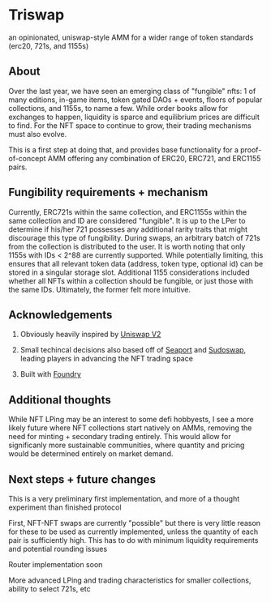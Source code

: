 # Triswap
an opinionated, uniswap-style AMM for a wider range of token standards (erc20, 721s, and 1155s)

## About

Over the last year, we have seen an emerging class of "fungible" nfts: 1 of many editions,
in-game items, token gated DAOs + events, floors of popular collections, 
and 1155s, to name a few. While order books allow for exchanges to happen, liquidity
is sparce and equilibrium prices are difficult to find. For the NFT space to continue to 
grow, their trading mechanisms must also evolve.

This is a first step at doing that, and provides base functionality for a 
proof-of-concept AMM offering any combination of ERC20, ERC721, and ERC1155 pairs.

## Fungibility requirements + mechanism

Currently, ERC721s within the same collection, and ERC1155s within the same collection and
ID are considered "fungible". It is up to the LPer to determine if his/her 721 possesses
any additional rarity traits that might discourage this type of fungibility. During swaps,
an arbitrary batch of 721s from the collection is distributed to the user. It is worth
noting that only 1155s with IDs < 2^88 are currently supported. While potentially limiting,
this ensures that all relevant token data (address, token type, optional id) can be stored
in a singular storage slot. Additional 1155 considerations included whether all NFTs within
a collection should be fungible, or just those with the same IDs. 
Ultimately, the former felt more intuitive.

## Acknowledgements

1) Obviously heavily inspired by [Uniswap V2](https://github.com/Uniswap/v2-core)

2) Small techincal decisions also based off of [Seaport](https://github.com/ProjectOpenSea/seaport) 
and [Sudoswap](https://github.com/sudoswap/lssvm), leading players in advancing the NFT trading space

3) Built with [Foundry](https://github.com/foundry-rs/foundry)

## Additional thoughts

While NFT LPing may be an interest to some defi hobbyests, I see a more likely future
where NFT collections start natively on AMMs, removing the need for minting + secondary
trading entirely. This would allow for significanly more sustainable communities, where
quantity and pricing would be determined entirely on market demand.

## Next steps + future changes

This is a very preliminary first implementation, and more of a thought experiment than
finished protocol

First, NFT-NFT swaps are currently "possible" but there is very little reason
for these to be used as currently implemented, unless the quantity of each pair
is sufficiently high. This has to do with minimum liquidity requirements and
potential rounding issues

Router implementation soon

More advanced LPing and trading characteristics for smaller collections, ability to select
721s, etc
